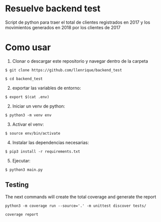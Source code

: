 # Resuelve backend test

Script de python para traer el total de clientes registrados en 2017
y los movimientos generados en 2018 por los clientes de 2017

# Como usar

1. Clonar o descargar este repositorio y navegar dentro de la carpeta

```
$ git clone https://github.com/llenrique/backend_test

$ cd backend_test
```

2. exportar las variables de entorno:

```
$ export $(cat .env)
```

2. Iniciar un venv de python:

```
$ python3 -m venv env
```

3. Activar el venv:

```
$ source env/bin/activate
```

4. Instalar las dependencias necesarias:

```
$ pip3 install -r requirements.txt
```

5. Ejecutar:

```
$ python3 main.py
```

## Testing

The next commands will create the total coverage and generate the report
```
python3 -m coverage run --source='.' -m unittest discover tests/

coverage report
```
